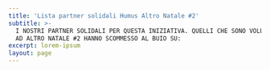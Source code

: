 ```yaml
---
title: 'Lista partner solidali Humus Altro Natale #2'
subtitle: >-
  I NOSTRI PARTNER SOLIDALI PER QUESTA INIZIATIVA. QUELLI CHE SONO VOLUTI BENE
  AD ALTRO NATALE #2 HANNO SCOMMESSO AL BUIO SU:
excerpt: lorem-ipsum
layout: page
---
```

